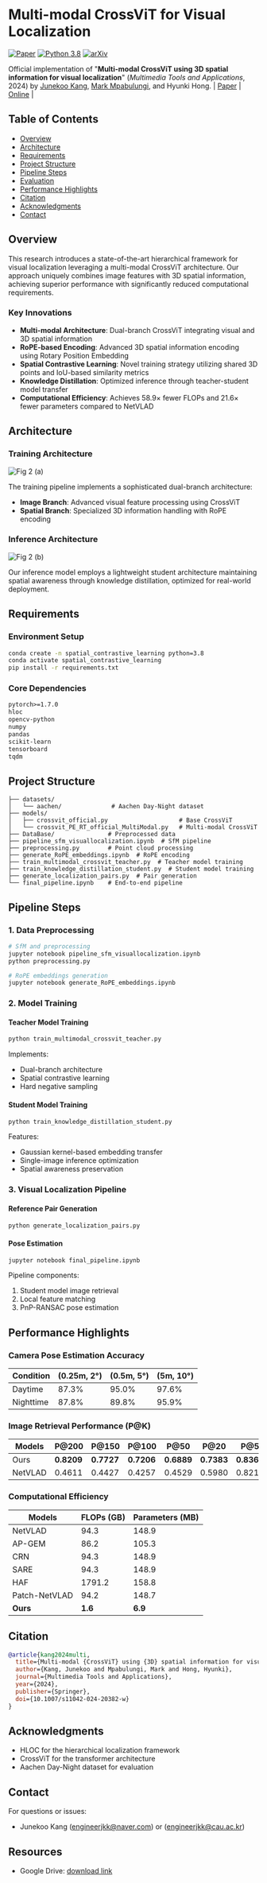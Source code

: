 # Multi-modal CrossViT for Visual Localization
[![Paper](https://img.shields.io/badge/Paper-Springer-blue)](https://doi.org/10.1007/s11042-024-20382-w)
[![Python 3.8](https://img.shields.io/badge/python-3.8-blue.svg)](https://www.python.org/downloads/release/python-380/)
[![arXiv](https://img.shields.io/badge/MTAP-2024-b31b1b.svg)](https://link.springer.com/article/10.1007/s11042-024-20382-w)

Official implementation of "**Multi-modal CrossViT using 3D spatial information for visual localization**" (*Multimedia Tools and Applications*, 2024) by [Junekoo Kang](https://github.com/engineerjkk), [Mark Mpabulungi](https://github.com/markompab), and Hyunki Hong. | [Paper](https://drive.google.com/file/d/16deTO1LvQE-eh0E4dOQJt9njEz26IRIu/view?usp=sharing) | [Online](https://link.springer.com/article/10.1007/s11042-024-20382-w?utm_source=rct_congratemailt&utm_medium=email&utm_campaign=nonoa_20241018&utm_content=10.1007%2Fs11042-024-20382-w) |   

## Table of Contents
- [Overview](#overview)
- [Architecture](#architecture)
- [Requirements](#requirements)
- [Project Structure](#project-structure)
- [Pipeline Steps](#pipeline-steps)
- [Evaluation](#evaluation)
- [Performance Highlights](#performance-highlights)
- [Citation](#citation)
- [Acknowledgments](#acknowledgments)
- [Contact](#contact)

## Overview
This research introduces a state-of-the-art hierarchical framework for visual localization leveraging a multi-modal CrossViT architecture. Our approach uniquely combines image features with 3D spatial information, achieving superior performance with significantly reduced computational requirements.

### Key Innovations
- **Multi-modal Architecture**: Dual-branch CrossViT integrating visual and 3D spatial information
- **RoPE-based Encoding**: Advanced 3D spatial information encoding using Rotary Position Embedding
- **Spatial Contrastive Learning**: Novel training strategy utilizing shared 3D points and IoU-based similarity metrics
- **Knowledge Distillation**: Optimized inference through teacher-student model transfer
- **Computational Efficiency**: Achieves 58.9× fewer FLOPs and 21.6× fewer parameters compared to NetVLAD

## Architecture

### Training Architecture
![Fig 2 (a)](https://github.com/user-attachments/assets/7d9881c4-f7a9-496e-be1c-f54928ca426e)  

The training pipeline implements a sophisticated dual-branch architecture:
- **Image Branch**: Advanced visual feature processing using CrossViT
- **Spatial Branch**: Specialized 3D information handling with RoPE encoding

### Inference Architecture
![Fig 2 (b)](https://github.com/user-attachments/assets/b42417f3-ee4e-43ce-9b69-565312f3b1a2)  

Our inference model employs a lightweight student architecture maintaining spatial awareness through knowledge distillation, optimized for real-world deployment.

## Requirements

### Environment Setup
```bash
conda create -n spatial_contrastive_learning python=3.8
conda activate spatial_contrastive_learning
pip install -r requirements.txt
```

### Core Dependencies
```txt
pytorch>=1.7.0
hloc
opencv-python
numpy
pandas
scikit-learn
tensorboard
tqdm
```

## Project Structure
```
├── datasets/
│   └── aachen/              # Aachen Day-Night dataset
├── models/
│   ├── crossvit_official.py                    # Base CrossViT
│   └── crossvit_PE_RT_official_MultiModal.py   # Multi-modal CrossViT
├── DataBase/               # Preprocessed data
├── pipeline_sfm_visuallocalization.ipynb  # SfM pipeline
├── preprocessing.py        # Point cloud processing
├── generate_RoPE_embeddings.ipynb  # RoPE encoding
├── train_multimodal_crossvit_teacher.py  # Teacher model training
├── train_knowledge_distillation_student.py  # Student model training
├── generate_localization_pairs.py  # Pair generation
└── final_pipeline.ipynb    # End-to-end pipeline
```

## Pipeline Steps

### 1. Data Preprocessing
```bash
# SfM and preprocessing
jupyter notebook pipeline_sfm_visuallocalization.ipynb
python preprocessing.py

# RoPE embeddings generation
jupyter notebook generate_RoPE_embeddings.ipynb
```

### 2. Model Training

#### Teacher Model Training
```bash
python train_multimodal_crossvit_teacher.py
```
Implements:
- Dual-branch architecture
- Spatial contrastive learning
- Hard negative sampling

#### Student Model Training
```bash
python train_knowledge_distillation_student.py
```
Features:
- Gaussian kernel-based embedding transfer
- Single-image inference optimization
- Spatial awareness preservation

### 3. Visual Localization Pipeline

#### Reference Pair Generation
```bash
python generate_localization_pairs.py
```

#### Pose Estimation
```bash
jupyter notebook final_pipeline.ipynb
```
Pipeline components:
1. Student model image retrieval
2. Local feature matching
3. PnP-RANSAC pose estimation

## Performance Highlights

### Camera Pose Estimation Accuracy
| Condition | (0.25m, 2°) | (0.5m, 5°) | (5m, 10°) |
|-----------|-------------|------------|------------|
| Daytime   | 87.3%       | 95.0%      | 97.6%      |
| Nighttime | 87.8%       | 89.8%      | 95.9%      |

### Image Retrieval Performance (P@K)
| Models | P@200 | P@150 | P@100 | P@50 | P@20 | P@5 | P@1 |
|--------|--------|--------|--------|-------|-------|------|------|
| Ours | **0.8209** | **0.7727** | **0.7206** | **0.6889** | **0.7383** | **0.8368** | 0.8976 |
| NetVLAD | 0.4611 | 0.4427 | 0.4257 | 0.4529 | 0.5980 | 0.8219 | **0.9425** |

### Computational Efficiency
| Models | FLOPs (GB) | Parameters (MB) |
|--------|------------|-----------------|
| NetVLAD | 94.3 | 148.9 |
| AP-GEM | 86.2 | 105.3 |
| CRN | 94.3 | 148.9 |
| SARE | 94.3 | 148.9 |
| HAF | 1791.2 | 158.8 |
| Patch-NetVLAD | 94.2 | 148.7 |
| **Ours** | **1.6** | **6.9** |

## Citation
```bibtex
@article{kang2024multi,
  title={Multi-modal {CrossViT} using {3D} spatial information for visual localization},
  author={Kang, Junekoo and Mpabulungi, Mark and Hong, Hyunki},
  journal={Multimedia Tools and Applications},
  year={2024},
  publisher={Springer},
  doi={10.1007/s11042-024-20382-w}
}
```

## Acknowledgments
- HLOC for the hierarchical localization framework
- CrossViT for the transformer architecture
- Aachen Day-Night dataset for evaluation

## Contact
For questions or issues:
- Junekoo Kang (engineerjkk@naver.com) or (engineerjkk@cau.ac.kr)

## Resources
- Google Drive: [download link](https://drive.google.com/drive/folders/xxx)
